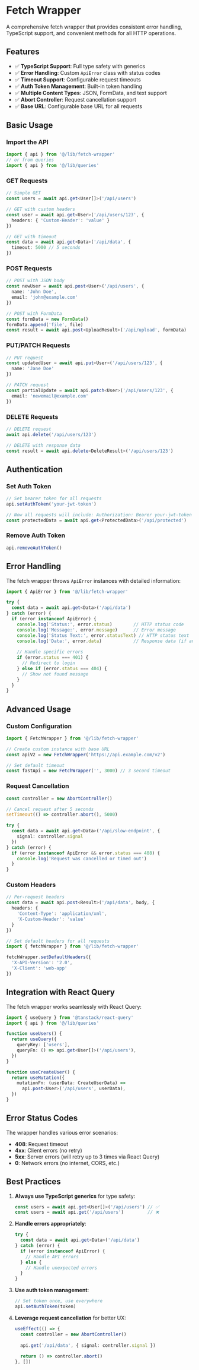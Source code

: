# Fetch Wrapper

A comprehensive fetch wrapper that provides consistent error handling, TypeScript support, and convenient methods for all HTTP operations.

## Features

- ✅ **TypeScript Support**: Full type safety with generics
- ✅ **Error Handling**: Custom `ApiError` class with status codes
- ✅ **Timeout Support**: Configurable request timeouts
- ✅ **Auth Token Management**: Built-in token handling
- ✅ **Multiple Content Types**: JSON, FormData, and text support
- ✅ **Abort Controller**: Request cancellation support
- ✅ **Base URL**: Configurable base URL for all requests

## Basic Usage

### Import the API

```ts
import { api } from '@/lib/fetch-wrapper'
// or from queries
import { api } from '@/lib/queries'
```

### GET Requests

```ts
// Simple GET
const users = await api.get<User[]>('/api/users')

// GET with custom headers
const user = await api.get<User>('/api/users/123', {
  headers: { 'Custom-Header': 'value' }
})

// GET with timeout
const data = await api.get<Data>('/api/data', {
  timeout: 5000 // 5 seconds
})
```

### POST Requests

```ts
// POST with JSON body
const newUser = await api.post<User>('/api/users', {
  name: 'John Doe',
  email: 'john@example.com'
})

// POST with FormData
const formData = new FormData()
formData.append('file', file)
const result = await api.post<UploadResult>('/api/upload', formData)
```

### PUT/PATCH Requests

```ts
// PUT request
const updatedUser = await api.put<User>('/api/users/123', {
  name: 'Jane Doe'
})

// PATCH request
const partialUpdate = await api.patch<User>('/api/users/123', {
  email: 'newemail@example.com'
})
```

### DELETE Requests

```ts
// DELETE request
await api.delete('/api/users/123')

// DELETE with response data
const result = await api.delete<DeleteResult>('/api/users/123')
```

## Authentication

### Set Auth Token

```ts
// Set bearer token for all requests
api.setAuthToken('your-jwt-token')

// Now all requests will include: Authorization: Bearer your-jwt-token
const protectedData = await api.get<ProtectedData>('/api/protected')
```

### Remove Auth Token

```ts
api.removeAuthToken()
```

## Error Handling

The fetch wrapper throws `ApiError` instances with detailed information:

```ts
import { ApiError } from '@/lib/fetch-wrapper'

try {
  const data = await api.get<Data>('/api/data')
} catch (error) {
  if (error instanceof ApiError) {
    console.log('Status:', error.status)        // HTTP status code
    console.log('Message:', error.message)      // Error message
    console.log('Status Text:', error.statusText) // HTTP status text
    console.log('Data:', error.data)            // Response data (if any)
    
    // Handle specific errors
    if (error.status === 401) {
      // Redirect to login
    } else if (error.status === 404) {
      // Show not found message
    }
  }
}
```

## Advanced Usage

### Custom Configuration

```ts
import { FetchWrapper } from '@/lib/fetch-wrapper'

// Create custom instance with base URL
const apiV2 = new FetchWrapper('https://api.example.com/v2')

// Set default timeout
const fastApi = new FetchWrapper('', 3000) // 3 second timeout
```

### Request Cancellation

```ts
const controller = new AbortController()

// Cancel request after 5 seconds
setTimeout(() => controller.abort(), 5000)

try {
  const data = await api.get<Data>('/api/slow-endpoint', {
    signal: controller.signal
  })
} catch (error) {
  if (error instanceof ApiError && error.status === 408) {
    console.log('Request was cancelled or timed out')
  }
}
```

### Custom Headers

```ts
// Per-request headers
const data = await api.post<Result>('/api/data', body, {
  headers: {
    'Content-Type': 'application/xml',
    'X-Custom-Header': 'value'
  }
})

// Set default headers for all requests
import { fetchWrapper } from '@/lib/fetch-wrapper'

fetchWrapper.setDefaultHeaders({
  'X-API-Version': '2.0',
  'X-Client': 'web-app'
})
```

## Integration with React Query

The fetch wrapper works seamlessly with React Query:

```ts
import { useQuery } from '@tanstack/react-query'
import { api } from '@/lib/queries'

function useUsers() {
  return useQuery({
    queryKey: ['users'],
    queryFn: () => api.get<User[]>('/api/users'),
  })
}

function useCreateUser() {
  return useMutation({
    mutationFn: (userData: CreateUserData) => 
      api.post<User>('/api/users', userData),
  })
}
```

## Error Status Codes

The wrapper handles various error scenarios:

- **408**: Request timeout
- **4xx**: Client errors (no retry)
- **5xx**: Server errors (will retry up to 3 times via React Query)
- **0**: Network errors (no internet, CORS, etc.)

## Best Practices

1. **Always use TypeScript generics** for type safety:
   ```ts
   const users = await api.get<User[]>('/api/users') // ✅
   const users = await api.get('/api/users')         // ❌
   ```

2. **Handle errors appropriately**:
   ```ts
   try {
     const data = await api.get<Data>('/api/data')
   } catch (error) {
     if (error instanceof ApiError) {
       // Handle API errors
     } else {
       // Handle unexpected errors
     }
   }
   ```

3. **Use auth token management**:
   ```ts
   // Set token once, use everywhere
   api.setAuthToken(token)
   ```

4. **Leverage request cancellation** for better UX:
   ```ts
   useEffect(() => {
     const controller = new AbortController()
     
     api.get('/api/data', { signal: controller.signal })
     
     return () => controller.abort()
   }, [])
   ``` 